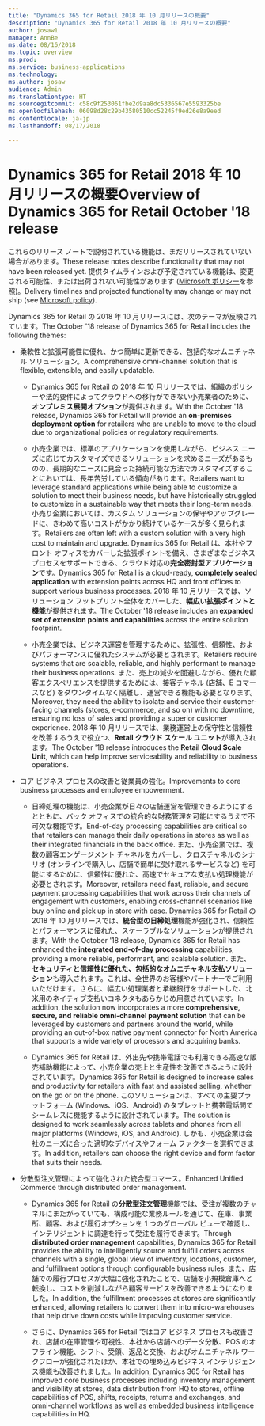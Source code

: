 ```yaml
---
title: "Dynamics 365 for Retail 2018 年 10 月リリースの概要"
description: "Dynamics 365 for Retail 2018 年 10 月リリースの概要"
author: josaw1
manager: AnnBe
ms.date: 08/16/2018
ms.topic: overview
ms.prod: 
ms.service: business-applications
ms.technology: 
ms.author: josaw
audience: Admin
ms.translationtype: HT
ms.sourcegitcommit: c58c9f253061fbe2d9aa8dc5336567e5593325be
ms.openlocfilehash: 06098d28c29b43580510cc52245f9ed26e8a9eed
ms.contentlocale: ja-jp
ms.lasthandoff: 08/17/2018

---
```

#  <a name="overview-of-dynamics-365-for-retail-october-18-release"></a><span data-ttu-id="93bbd-103">Dynamics 365 for Retail 2018 年 10 月リリースの概要</span><span class="sxs-lookup"><span data-stu-id="93bbd-103">Overview of Dynamics 365 for Retail October '18 release</span></span>

<span data-ttu-id="93bbd-104">これらのリリース ノートで説明されている機能は、まだリリースされていない場合があります。</span><span class="sxs-lookup"><span data-stu-id="93bbd-104">These release notes describe functionality that may not have been released yet.</span></span> <span data-ttu-id="93bbd-105">提供タイムラインおよび予定されている機能は、変更される可能性、または出荷されない可能性があります ([Microsoft ポリシー](https://go.microsoft.com/fwlink/p/?linkid=2007332)を参照)。</span><span class="sxs-lookup"><span data-stu-id="93bbd-105">Delivery timelines and projected functionality may change or may not ship (see [Microsoft policy](https://go.microsoft.com/fwlink/p/?linkid=2007332)).</span></span>

<span data-ttu-id="93bbd-106">Dynamics 365 for Retail の 2018 年 10 月リリースには、次のテーマが反映されています。</span><span class="sxs-lookup"><span data-stu-id="93bbd-106">The October '18 release of Dynamics 365 for Retail includes the following themes:</span></span> 

- <span data-ttu-id="93bbd-107">柔軟性と拡張可能性に優れ、かつ簡単に更新できる、包括的なオムニチャネル ソリューション。</span><span class="sxs-lookup"><span data-stu-id="93bbd-107">A comprehensive omni-channel solution that is flexible, extensible, and easily updatable.</span></span>

  - <span data-ttu-id="93bbd-108">Dynamics 365 for Retail の 2018 年 10 月リリースでは、組織のポリシーや法的要件によってクラウドへの移行ができない小売業者のために、**オンプレミス展開オプション**が提供されます。</span><span class="sxs-lookup"><span data-stu-id="93bbd-108">With the October '18 release, Dynamics 365 for Retail will provide an **on-premises deployment option** for retailers who are unable to move to the cloud due to organizational policies or regulatory requirements.</span></span>

  - <span data-ttu-id="93bbd-109">小売企業では、標準のアプリケーションを使用しながら、ビジネス ニーズに応じてカスタマイズできるソリューションを求めるニーズがあるものの、長期的なニーズに見合った持続可能な方法でカスタマイズすることにおいては、長年苦労している傾向があります。</span><span class="sxs-lookup"><span data-stu-id="93bbd-109">Retailers want to leverage standard applications while being able to customize a solution to meet their business needs, but have historically struggled to customize in a sustainable way that meets their long-term needs.</span></span> <span data-ttu-id="93bbd-110">小売り企業においては、カスタム ソリューションの保守やアップグレードに、きわめて高いコストがかかり続けているケースが多く見られます。</span><span class="sxs-lookup"><span data-stu-id="93bbd-110">Retailers are often left with a custom solution with a very high cost to maintain and upgrade.</span></span> <span data-ttu-id="93bbd-111">Dynamics 365 for Retail は、本社やフロント オフィスをカバーした拡張ポイントを備え、さまざまなビジネス プロセスをサポートできる、クラウド対応の**完全密封型アプリケーション**です。</span><span class="sxs-lookup"><span data-stu-id="93bbd-111">Dynamics 365 for Retail is a cloud-ready, **completely sealed application** with extension points across HQ and front offices to support various business processes.</span></span> <span data-ttu-id="93bbd-112">2018 年 10 月リリースでは、ソリューション フットプリント全体をカバーした、**幅広い拡張ポイントと機能**が提供されます。</span><span class="sxs-lookup"><span data-stu-id="93bbd-112">The October '18 release includes an **expanded set of extension points and capabilities** across the entire solution footprint.</span></span> 

  - <span data-ttu-id="93bbd-113">小売企業では、ビジネス運営を管理するために、拡張性、信頼性、およびパフォーマンスに優れたシステムが必要とされます。</span><span class="sxs-lookup"><span data-stu-id="93bbd-113">Retailers require systems that are scalable, reliable, and highly performant to manage their business operations.</span></span> <span data-ttu-id="93bbd-114">また、売上の減少を回避しながら、優れた顧客エクスペリエンスを提供するためには、接客チャネル (店舗、E コマースなど) をダウンタイムなく隔離し、運営できる機能も必要となります。</span><span class="sxs-lookup"><span data-stu-id="93bbd-114">Moreover, they need the ability to isolate and service their customer-facing channels (stores, e-commerce, and so on) with no downtime, ensuring no loss of sales and providing a superior customer experience.</span></span> <span data-ttu-id="93bbd-115">2018 年 10 月リリースでは、業務運営上の保守性と信頼性を改善するうえで役立つ、**Retail クラウド スケール ユニット**が導入されます。</span><span class="sxs-lookup"><span data-stu-id="93bbd-115">The October '18 release introduces the **Retail Cloud Scale Unit**, which can help improve serviceability and reliability to business operations.</span></span> 

- <span data-ttu-id="93bbd-116">コア ビジネス プロセスの改善と従業員の強化。</span><span class="sxs-lookup"><span data-stu-id="93bbd-116">Improvements to core business processes and employee empowerment.</span></span>

  - <span data-ttu-id="93bbd-117">日締処理の機能は、小売企業が日々の店舗運営を管理できるようにするとともに、バック オフィスでの統合的な財務管理を可能にするうえで不可欠な機能です。</span><span class="sxs-lookup"><span data-stu-id="93bbd-117">End-of-day processing capabilities are critical so that retailers can manage their daily operations in stores as well as their integrated financials in the back office.</span></span> <span data-ttu-id="93bbd-118">また、小売企業では、複数の顧客エンゲージメント チャネルをカバーし、クロスチャネルのシナリオ (オンラインで購入し、店舗で簡単に受け取れるサービスなど) を可能にするために、信頼性に優れた、高速でセキュアな支払い処理機能が必要とされます。</span><span class="sxs-lookup"><span data-stu-id="93bbd-118">Moreover, retailers need fast, reliable, and secure payment processing capabilities that work across their channels of engagement with customers, enabling cross-channel scenarios like buy online and pick up in store with ease.</span></span> <span data-ttu-id="93bbd-119">Dynamics 365 for Retail の 2018 年 10 月リリースでは、**統合型の日締処理**機能が強化され、信頼性とパフォーマンスに優れた、スケーラブルなソリューションが提供されます。</span><span class="sxs-lookup"><span data-stu-id="93bbd-119">With the October '18 release, Dynamics 365 for Retail has enhanced the **integrated end-of-day processing** capabilities, providing a more reliable, performant, and scalable solution.</span></span> <span data-ttu-id="93bbd-120">また、**セキュリティと信頼性に優れた、包括的なオムニチャネル支払ソリューション**も導入されます。これは、全世界のお客様やパートナーでご利用いただけます。さらに、幅広い処理業者と承継銀行をサポートした、北米用のネイティブ支払いコネクタもあらかじめ用意されています。</span><span class="sxs-lookup"><span data-stu-id="93bbd-120">In addition, the solution now incorporates a more **comprehensive, secure, and reliable omni-channel payment solution** that can be leveraged by customers and partners around the world, while providing an out-of-box native payment connector for North America that supports a wide variety of processors and acquiring banks.</span></span> 

  - <span data-ttu-id="93bbd-121">Dynamics 365 for Retail は、外出先や携帯電話でも利用できる高速な販売補助機能によって、小売企業の売上と生産性を改善できるように設計されています。</span><span class="sxs-lookup"><span data-stu-id="93bbd-121">Dynamics 365 for Retail is designed to increase sales and productivity for retailers with fast and assisted selling, whether on the go or on the phone.</span></span> <span data-ttu-id="93bbd-122">このソリューションは、すべての主要プラットフォーム (Windows、iOS、Android) のタブレットと携帯電話間でシームレスに機能するように設計されています。</span><span class="sxs-lookup"><span data-stu-id="93bbd-122">The solution is designed to work seamlessly across tablets and phones from all major platforms (Windows, iOS, and Android).</span></span> <span data-ttu-id="93bbd-123">しかも、小売企業は会社のニーズに合った適切なデバイスやフォーム ファクターを選択できます。</span><span class="sxs-lookup"><span data-stu-id="93bbd-123">In addition, retailers can choose the right device and form factor that suits their needs.</span></span> 

- <span data-ttu-id="93bbd-124">分散型注文管理によって強化された統合型コマース。</span><span class="sxs-lookup"><span data-stu-id="93bbd-124">Enhanced Unified Commerce through distributed order management.</span></span>

  - <span data-ttu-id="93bbd-125">Dynamics 365 for Retail の**分散型注文管理**機能では、受注が複数のチャネルにまたがっていても、構成可能な業務ルールを通じて、在庫、事業所、顧客、および履行オプションを 1 つのグローバル ビューで確認し、インテリジェントに調達を行って受注を履行できます。</span><span class="sxs-lookup"><span data-stu-id="93bbd-125">Through **distributed order management** capabilities, Dynamics 365 for Retail provides the ability to intelligently source and fulfill orders across channels with a single, global view of inventory, locations, customer, and fulfillment options through configurable business rules.</span></span> <span data-ttu-id="93bbd-126">また、店舗での履行プロセスが大幅に強化されたことで、店舗を小規模倉庫へと転換し、コストを削減しながら顧客サービスを改善できるようになりました。</span><span class="sxs-lookup"><span data-stu-id="93bbd-126">In addition, the fulfillment processes at stores are significantly enhanced, allowing retailers to convert them into micro-warehouses that help drive down costs while improving customer service.</span></span> 

  - <span data-ttu-id="93bbd-127">さらに、Dynamics 365 for Retail ではコア ビジネス プロセスも改善され、店舗の在庫管理や可視性、本社から店舗へのデータ分散、POS のオフライン機能、シフト、受領、返品と交換、およびオムニチャネル ワークフローが強化されたほか、本社での埋め込みビジネス インテリジェンス機能も改善されました。</span><span class="sxs-lookup"><span data-stu-id="93bbd-127">In addition, Dynamics 365 for Retail has improved core business processes including inventory management and visibility at stores, data distribution from HQ to stores, offline capabilities of POS, shifts, receipts, returns and exchanges, and omni-channel workflows as well as embedded business intelligence capabilities in HQ.</span></span>


